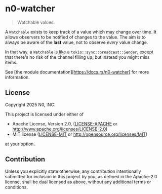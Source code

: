 # n0-watcher

> Watchable values.

A `Watchable` exists to keep track of a value which may change over time.  It allows
observers to be notified of changes to the value.  The aim is to always be aware of the
**last** value, not to observe *every* value change.

In that way, a `Watchable` is like a `tokio::sync::broadcast::Sender`, except that there's no risk
of the channel filling up, but instead you might miss items.

See [the module documentation][https://docs.rs/n0-watcher] for more information.


## License

Copyright 2025 N0, INC.

This project is licensed under either of

 * Apache License, Version 2.0, ([LICENSE-APACHE](LICENSE-APACHE) or
   http://www.apache.org/licenses/LICENSE-2.0)
 * MIT license ([LICENSE-MIT](LICENSE-MIT) or
   http://opensource.org/licenses/MIT)

at your option.

## Contribution

Unless you explicitly state otherwise, any contribution intentionally submitted for inclusion in this project by you, as defined in the Apache-2.0 license, shall be dual licensed as above, without any additional terms or conditions.
